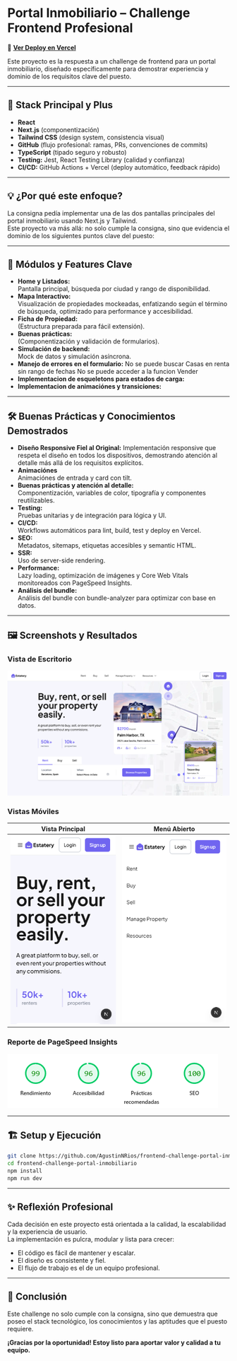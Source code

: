 # Portal Inmobiliario – Challenge Frontend Profesional

🔗 **[Ver Deploy en Vercel](https://frontend-challenge-portal-inmobilia.vercel.app/)**

Este proyecto es la respuesta a un challenge de frontend para un portal inmobiliario, diseñado específicamente para demostrar experiencia y dominio de los requisitos clave del puesto.

---

## 🚀 Stack Principal y Plus

- **React**
- **Next.js** (componentización)
- **Tailwind CSS** (design system, consistencia visual)
- **GitHub** (flujo profesional: ramas, PRs, convenciones de commits)
- **TypeScript** (tipado seguro y robusto)
- **Testing:** Jest, React Testing Library (calidad y confianza)
- **CI/CD:** GitHub Actions + Vercel (deploy automático, feedback rápido)

---

## 💡 ¿Por qué este enfoque?

La consigna pedía implementar una de las dos pantallas principales del portal inmobiliario usando Next.js y Tailwind.  
Este proyecto va más allá: no solo cumple la consigna, sino que evidencia el dominio de los siguientes puntos clave del puesto:

---

## 🧩 Módulos y Features Clave

- **Home y Listados:**  
  Pantalla principal, búsqueda por ciudad y rango de disponibilidad.
- **Mapa Interactivo:**  
  Visualización de propiedades mockeadas, enfatizando según el término de búsqueda, optimizado para performance y accesibilidad.
- **Ficha de Propiedad:**  
  (Estructura preparada para fácil extensión).
- **Buenas prácticas:**  
  (Componentización y validación de formularios).
- **Simulación de backend:**  
  Mock de datos y simulación asíncrona.
- **Manejo de errores en el formulario:**
  No se puede buscar Casas en renta sin rango de fechas
  No se puede acceder a la funcion Vender
- **Implementacion de esqueletons para estados de carga:**
- **Implementacion de animaciónes y transiciones:**
---

## 🛠️ Buenas Prácticas y Conocimientos Demostrados

- **Diseño Responsive Fiel al Original:**
  Implementación responsive que respeta el diseño en todos los dispositivos, demostrando atención al detalle más allá de los requisitos explícitos.
- **Animaciónes**  
  Animaciónes de entrada y card con tilt.
- **Buenas prácticas y atención al detalle:**  
  Componentización, variables de color, tipografía y componentes reutilizables.
- **Testing:**  
  Pruebas unitarias y de integración para lógica y UI.
- **CI/CD:**  
  Workflows automáticos para lint, build, test y deploy en Vercel.
- **SEO:**  
  Metadatos, sitemaps, etiquetas accesibles y semantic HTML.
- **SSR:**  
  Uso de server-side rendering.
- **Performance:**  
  Lazy loading, optimización de imágenes y Core Web Vitals monitoreados con PageSpeed Insights.
- **Análisis del bundle:**  
  Análisis del bundle con bundle-analyzer para optimizar con base en datos.

---

## 🖼️ Screenshots y Resultados

### Vista de Escritorio
![Vista de Escritorio](./public/desktopPage.png)

### Vistas Móviles

| Vista Principal | Menú Abierto |
| :---: | :---: |
| ![Vista Móvil](./public/Mobile.png) | ![Menú Móvil](./public/MobileMenu.png) |

### Reporte de PageSpeed Insights
![Reporte de PageSpeed Insights](./public/ReportePageSpeed.png)

---

## 🏗️ Setup y Ejecución

```bash
git clone https://github.com/AgustinNRios/frontend-challenge-portal-inmobiliario.git
cd frontend-challenge-portal-inmobiliario
npm install
npm run dev
```

---

## ✨ Reflexión Profesional

Cada decisión en este proyecto está orientada a la calidad, la escalabilidad y la experiencia de usuario.  
La implementación es pulcra, modular y lista para crecer:  
- El código es fácil de mantener y escalar.
- El diseño es consistente y fiel.
- El flujo de trabajo es el de un equipo profesional.

---

## 🏁 Conclusión

Este challenge no solo cumple con la consigna, sino que demuestra que poseo el stack tecnológico, los conocimientos y las aptitudes que el puesto requiere.  

**¡Gracias por la oportunidad! Estoy listo para aportar valor y calidad a tu equipo.**
